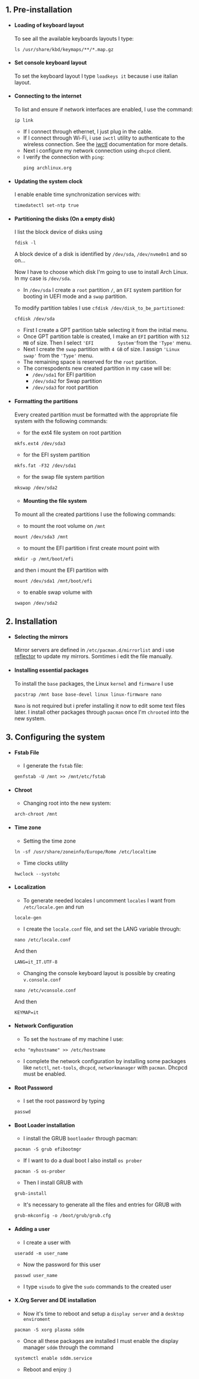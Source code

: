 ## 1. Pre-installation
- #### Loading of keyboard layout 
     To see all the available keyboards layouts I type:
    ```
    ls /usr/share/kbd/keymaps/**/*.map.gz
    ```
    
- #### Set console keyboard layout
     To set the keyboard layout I type `loadkeys it` because i use italian layout.
     
- #### Connecting to the internet
     To list and ensure if network interfaces are enabled, I use the command:
     ```
     ip link
     ```
    - If I connect through ethernet, I just plug in the cable.
    - If I connect through Wi-Fi, i use `iwctl` utility to authenticate to the wireless connection. See the [iwctl](https://wiki.archlinux.org/title/Iwd#iwctl) documentation for more details.
    - Next i configure my network connection using `dhcpcd` client.
    - I verify the connection with `ping`:
      ```
      ping archlinux.org
      ```
- #### Updating the system clock
     I enable enable time synchronization services with:
     ```
     timedatectl set-ntp true
     ```
     
- #### Partitioning the disks (On a empty disk)
     I list the block device of disks using
     ```
     fdisk -l
     ```
     A block device of a disk is identified by `/dev/sda`, `/dev/nvme0n1` and so on...
    
    Now I have to choose which disk I'm going to use to install Arch Linux.
     In my case is `/dev/sda`.
     
     - In `/dev/sda` I create a `root` partition `/`, an `EFI` system partition for booting in UEFI mode and a          `swap` partition.
     
     
    To modify partition tables I use `cfdisk /dev/disk_to_be_partitioned`:
    ```
    cfdisk /dev/sda
    ```
    - First I create a GPT partition table selecting it from the initial menu.
    - Once GPT partition table is created, I make an `EFI` partition with `512 MB` of size. Then I select `'EFI         System'`from the `'Type'` menu.
    - Next I create the `swap` partition with `4 GB` of size. I assign `'Linux swap'` from the `'Type'` menu.
    - The remaining space is reserved for the `root` partition.
    - The correspodents new created partition in my case will be:
      -  `/dev/sda1` for EFI partition
      -  `/dev/sda2` for Swap partition
      -  `/dev/sda3` for root partition
    
-  #### Formatting the partitions
   Every created partition must be formatted with the appropriate file system with the following commands:
   
   - for the ext4 file system on root partition
   ```
   mkfs.ext4 /dev/sda3
   ```
   - for the EFI system partition
   ```
   mkfs.fat -F32 /dev/sda1 
   ```
   - for the swap file system partition
   ```
   mkswap /dev/sda2
   ```
   - #### Mounting the file system
   To mount all the created partitions I use the following commands:
   - to mount the root volume on `/mnt`
   ```
   mount /dev/sda3 /mnt
   ```
   - to mount the EFI partition i first create mount point with
   ```
   mkdir -p /mnt/boot/efi
   ```
     and then i mount the EFI partition with 
     ```
     mount /dev/sda1 /mnt/boot/efi
     ```
   - to enable swap volume with
   ```
   swapon /dev/sda2 
   ```
   
 ## 2. Installation
 
 - #### Selecting the mirrors
     Mirror servers are defined in `/etc/pacman.d/mirrorlist` and i use [reflector](https://wiki.archlinux.org/title/Reflector) to update my mirrors.  Somtimes i edit the file manually.  
 - #### Installing essential packages
     To install the `base` packages, the Linux `kernel` and `firmware` I use
     ```
     pacstrap /mnt base base-devel linux linux-firmware nano
     ```
     `Nano` is not required but i prefer installing it now to edit some text files later.
     I install other packages through `pacman` once I'm `chrooted` into the new system. 


## 3. Configuring the system

- #### Fstab File
     - I generate the `fstab` file:
     ```
     genfstab -U /mnt >> /mnt/etc/fstab
     ```
- #### Chroot
     - Changing root into the new system:
     ```
     arch-chroot /mnt
     ```
- #### Time zone
     - Setting the time zone
     ```
     ln -sf /usr/share/zoneinfo/Europe/Rome /etc/localtime
     ```
     - Time clocks utility
     ```
     hwclock --systohc
     ```
- #### Localization
     - To generate needed locales I uncomment `locales` I want from `/etc/locale.gen` and run
     ```
     locale-gen
     ```
     - I create the `locale.conf` file, and set the LANG variable through:
     ```
     nano /etc/locale.conf
     ```
     And then 
     ```
     LANG=it_IT.UTF-8
     ```
     - Changing the console keyboard layout is possible by creating `v.console.conf`
     ```
     nano /etc/vconsole.conf
     ```
     And then 
     ```
     KEYMAP=it
     ```
- #### Network Configuration
     - To set the `hostname` of my machine I use:
     ```
     echo "myhostname" >> /etc/hostname
     ```
     - I complete the network configuration by installing some packages like `netctl`, `net-tools`, `dhcpcd`, `networkmanager` with `pacman`. Dhcpcd must be enabled.
     
- #### Root Password
     - I set the root password by typing
     ```
     passwd
     ```
- #### Boot Loader installation
     - I install the GRUB `bootloader` through pacman:
     ```
     pacman -S grub efibootmgr
     ```
     - If I want to do a dual boot I also install `os prober`
     ```
     pacman -S os-prober
     ```
     - Then I install GRUB with
     ```
     grub-install
     ```
     - It's necessary to generate all the files and entries for GRUB with
     ```
     grub-mkconfig -o /boot/grub/grub.cfg
     ```
- #### Adding a user
     - I create a user with
     ```
     useradd -m user_name
     ```
     - Now the password for this user
     ```
     passwd user_name
     ```
     - I type `visudo` to give the `sudo` commands to the created user
      
     
- #### X.Org Server and DE installation
     - Now it's time to reboot and setup a `display server` and a `desktop enviroment`
     ```
     pacman -S xorg plasma sddm
     ```
     - Once all these packages are installed I must enable the display manager `sddm` through the command
     ```
     systemctl enable sddm.service
     ```
     - Reboot and enjoy :)
     
    
      
